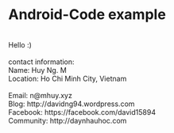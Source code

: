 # Android-Code example

<br>
Hello :)
<br> <br>
contact information: <br>
Name: Huy Ng. M <br>
Location: Ho Chi Minh City, Vietnam <br> <br>
Email: n@mhuy.xyz<br>
Blog: http://davidng94.wordpress.com <br>
Facebook: https://facebook.com/david15894 <br>
Community: http://daynhauhoc.com
